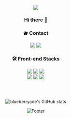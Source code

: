 <div align="center">
<img src="https://capsule-render.vercel.app/api?type=waving&color=82aaff&height=250&section=header&text=blueberryade's%20GitHub&fontColor=FFFFFF&fontSize=50" />
    <h3> Hi there 👋</h3>
  <h3> 🫐 Contact </h3>

<a href=""><img src="https://img.shields.io/badge/Gmail-d14836?style=flat-square&logo=Gmail&logoColor=white"/></a> <a href="https://velog.io/@blueberryade"><img src="https://img.shields.io/badge/Velog-20C997?style=flat-square&logo=Velog&logoColor=white"/></a>

  
  
<h3>🛠 Front-end Stacks</h3>
<img src="https://img.shields.io/badge/JavaScript-F7DF1E?style=flat-square&logo=JavaScript&logoColor=black"/>
<img src="https://img.shields.io/badge/TypeScript-3178C6?style=flat-square&logo=TypeScript&logoColor=black"/>
<img src="https://img.shields.io/badge/Redux-764ABC?style=flat-square&logo=Redux&logoColor=white"/>
 <br>
<img src="https://img.shields.io/badge/React-61DAFB?style=flat-square&logo=React&logoColor=white"/> 
<img src="https://img.shields.io/badge/HTML-E34F26?style=flat-square&logo=HTML5&logoColor=white"/>
<img src="https://img.shields.io/badge/CSS-1572B6?style=flat-square&logo=CSS3&logoColor=white"/>

  

 <br><br>

![blueberryade's GitHub stats](https://github-readme-stats.vercel.app/api?username=blueberryade&show_icons=true&theme=blueberry)

![Footer](https://capsule-render.vercel.app/api?type=waving&color=82aaff&height=150&section=footer)
</div>
